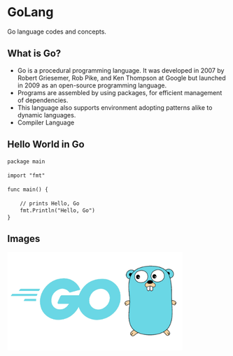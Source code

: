 # GoLang
Go language codes and concepts.

## What is Go?
- Go is a procedural programming language. It was developed in 2007 by Robert Griesemer, Rob Pike, and Ken Thompson at Google but launched in 2009 as an open-source programming language. 
- Programs are assembled by using packages, for efficient management of dependencies. 
- This language also supports environment adopting patterns alike to dynamic languages. 
- Compiler Language

## Hello World in Go
```
package main

import "fmt"

func main() {

	// prints Hello, Go
	fmt.Println("Hello, Go")
}
```

## Images
<img src="go.png" width="400px">
